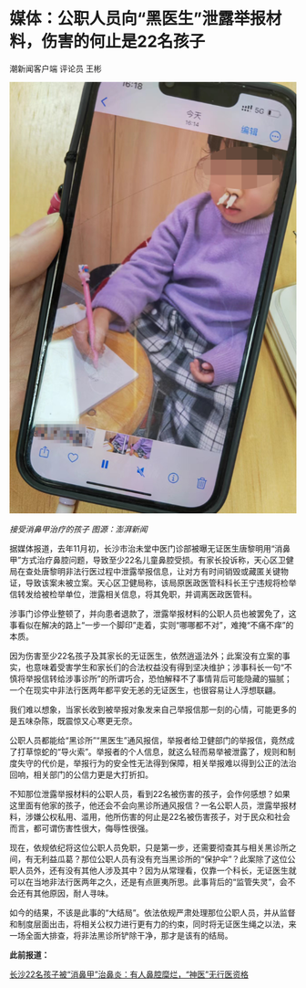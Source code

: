 # 媒体：公职人员向“黑医生”泄露举报材料，伤害的何止是22名孩子

潮新闻客户端 评论员 王彬

![1b5a4daac4bc42c4ff49f5560ce958f7.jpg](https://raw.githubusercontent.com/qqhsx/qqnews_image/main/2024/01/23/媒体：公职人员向“黑医生”泄露举报材料，伤害的何止是22名孩子/1b5a4daac4bc42c4ff49f5560ce958f7.jpg)

_接受消鼻甲治疗的孩子 图源：澎湃新闻_

据媒体报道，去年11月初，长沙市治未堂中医门诊部被曝无证医生唐黎明用“消鼻甲”方式治疗鼻腔问题，导致至少22名儿童鼻腔受损。有家长投诉称，天心区卫健局在查处唐黎明非法行医过程中泄露举报信息，让对方有时间销毁或藏匿关键物证，导致该案未被立案。天心区卫健局称，该局原医政医管科科长王宁违规将检举信转发给被检举单位，泄露相关信息，将其免职，并调离医政医管科。

涉事门诊停业整顿了，并向患者退款了，泄露举报材料的公职人员也被罢免了，这事看似在解决的路上“一步一个脚印”走着，实则“哪哪都不对”，难掩“不痛不痒”的本质。

因为伤害至少22名孩子及其家长的无证医生，依然逍遥法外；此案没有立案的事实，也意味着受害学生和家长们的合法权益没有得到坚决维护；涉事科长一句“不慎将举报信转给涉事诊所”的所谓巧合，恐怕解释不了事情背后可能隐藏的猫腻；一个在现实中非法行医两年都平安无恙的无证医生，也很容易让人浮想联翩。

我们难以想象，当家长收到被举报对象发来自己举报信那一刻的心情，可能更多的是五味杂陈，既震惊又心寒更无奈。

公职人员都能给“黑诊所”“黑医生”通风报信，举报者给卫健部门的举报信，竟然成了打草惊蛇的“导火索”。举报者的个人信息，就这么轻而易举被泄露了，规则和制度失守的代价是，举报行为的安全性无法得到保障，相关举报难以得到公正的法治回响，相关部门的公信力更是大打折扣。

不知那位泄露举报材料的公职人员，看到22名被伤害的孩子，会作何感想？如果这里面有他家的孩子，他还会不会向黑诊所通风报信？一名公职人员，泄露举报材料，涉嫌公权私用、滥用，他所伤害的何止是22名被伤害孩子，对于民众和社会而言，都可谓伤害性很大，侮辱性很强。

现在，依规依纪将这位公职人员免职，只是第一步，还需要彻查其与相关黑诊所之间，有无利益瓜葛？那位公职人员有没有充当黑诊所的“保护伞”？此案除了这位公职人员外，还有没有其他人涉及其中？因为从常理看，仅靠一个科长，无证医生就可以在当地非法行医两年之久，还是有点匪夷所思。此事背后的“监管失灵”，会不会还有其他原因，耐人寻味。

如今的结果，不该是此事的“大结局”。依法依规严肃处理那位公职人员，并从监督和制度层面出击，将相关公权力进行更有力的约束，同时将无证医生绳之以法，来一场全面大排查，将非法黑诊所铲除干净，那才是该有的结局。

**此前报道：**

[长沙22名孩子被“消鼻甲”治鼻炎：有人鼻腔糜烂，“神医”无行医资格](https://news.qq.com/rain/a/20231104A02MHG00)

